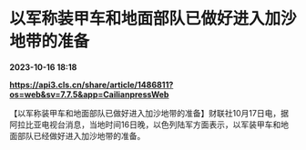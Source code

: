 # 以军称装甲车和地面部队已做好进入加沙地带的准备

**2023-10-16 18:18**

**https://api3.cls.cn/share/article/1486811?os=web&sv=7.7.5&app=CailianpressWeb**

【以军称装甲车和地面部队已做好进入加沙地带的准备】财联社10月17日电，据阿拉比亚电视台消息，当地时间16日晚，以色列陆军方面表示，以军装甲车和地面部队已经做好进入加沙地带的准备。